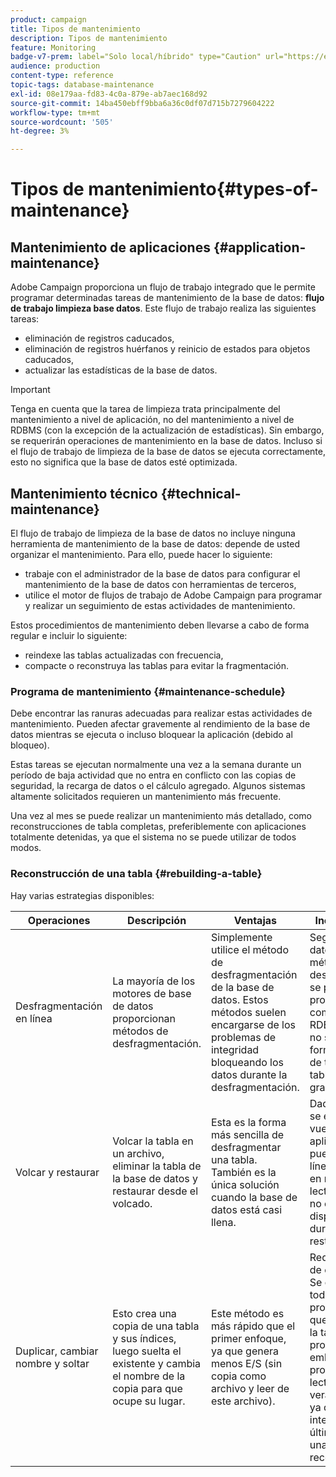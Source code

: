 ```yaml
---
product: campaign
title: Tipos de mantenimiento
description: Tipos de mantenimiento
feature: Monitoring
badge-v7-prem: label="Solo local/híbrido" type="Caution" url="https://experienceleague.adobe.com/docs/campaign-classic/using/installing-campaign-classic/architecture-and-hosting-models/hosting-models-lp/hosting-models.html?lang=es" tooltip="Se aplica solo a implementaciones On-premise e híbridas"
audience: production
content-type: reference
topic-tags: database-maintenance
exl-id: 08e179aa-fd83-4c0a-879e-ab7aec168d92
source-git-commit: 14ba450ebff9bba6a36c0df07d715b7279604222
workflow-type: tm+mt
source-wordcount: '505'
ht-degree: 3%

---
```


# Tipos de mantenimiento{#types-of-maintenance}



## Mantenimiento de aplicaciones {#application-maintenance}

Adobe Campaign proporciona un flujo de trabajo integrado que le permite programar determinadas tareas de mantenimiento de la base de datos: **flujo de trabajo limpieza base datos**. Este flujo de trabajo realiza las siguientes tareas:

* eliminación de registros caducados,
* eliminación de registros huérfanos y reinicio de estados para objetos caducados,
* actualizar las estadísticas de la base de datos.

>[!IMPORTANT]
>
>Tenga en cuenta que la tarea de limpieza trata principalmente del mantenimiento a nivel de aplicación, no del mantenimiento a nivel de RDBMS (con la excepción de la actualización de estadísticas). Sin embargo, se requerirán operaciones de mantenimiento en la base de datos. Incluso si el flujo de trabajo de limpieza de la base de datos se ejecuta correctamente, esto no significa que la base de datos esté optimizada.

## Mantenimiento técnico {#technical-maintenance}

El flujo de trabajo de limpieza de la base de datos no incluye ninguna herramienta de mantenimiento de la base de datos: depende de usted organizar el mantenimiento. Para ello, puede hacer lo siguiente:

* trabaje con el administrador de la base de datos para configurar el mantenimiento de la base de datos con herramientas de terceros,
* utilice el motor de flujos de trabajo de Adobe Campaign para programar y realizar un seguimiento de estas actividades de mantenimiento.

Estos procedimientos de mantenimiento deben llevarse a cabo de forma regular e incluir lo siguiente:

* reindexe las tablas actualizadas con frecuencia,
* compacte o reconstruya las tablas para evitar la fragmentación.

### Programa de mantenimiento {#maintenance-schedule}

Debe encontrar las ranuras adecuadas para realizar estas actividades de mantenimiento. Pueden afectar gravemente al rendimiento de la base de datos mientras se ejecuta o incluso bloquear la aplicación (debido al bloqueo).

Estas tareas se ejecutan normalmente una vez a la semana durante un período de baja actividad que no entra en conflicto con las copias de seguridad, la recarga de datos o el cálculo agregado. Algunos sistemas altamente solicitados requieren un mantenimiento más frecuente.

Una vez al mes se puede realizar un mantenimiento más detallado, como reconstrucciones de tabla completas, preferiblemente con aplicaciones totalmente detenidas, ya que el sistema no se puede utilizar de todos modos.

### Reconstrucción de una tabla {#rebuilding-a-table}

Hay varias estrategias disponibles:

<table> 
 <thead> 
  <tr> 
   <th> Operaciones </th> 
   <th> Descripción </th> 
   <th> Ventajas </th> 
   <th> Inconvenientes </th> 
  </tr> 
 </thead> 
 <tbody> 
  <tr> 
   <td> Desfragmentación en línea<br /> </td> 
   <td> La mayoría de los motores de base de datos proporcionan métodos de desfragmentación.<br /> </td> 
   <td> Simplemente utilice el método de desfragmentación de la base de datos. Estos métodos suelen encargarse de los problemas de integridad bloqueando los datos durante la desfragmentación.<br /> </td> 
   <td> Según la base de datos, estos métodos de desfragmentación se pueden proporcionar como una opción RDBMS (Oracle) y no siempre son la forma más eficaz de tratar con tablas más grandes.<br /> </td> 
  </tr> 
  <tr> 
   <td> Volcar y restaurar<br /> </td> 
   <td> Volcar la tabla en un archivo, eliminar la tabla de la base de datos y restaurar desde el volcado.<br /> </td> 
   <td> Esta es la forma más sencilla de desfragmentar una tabla. También es la única solución cuando la base de datos está casi llena.<br /> </td> 
   <td> Dado que la tabla se elimina y se vuelve a crear, la aplicación no se puede dejar en línea, ni siquiera en modo de solo lectura (la tabla no está disponible durante la fase de restauración).<br /> </td> 
  </tr> 
  <tr> 
   <td> Duplicar, cambiar nombre y soltar<br /> </td> 
   <td> Esto crea una copia de una tabla y sus índices, luego suelta el existente y cambia el nombre de la copia para que ocupe su lugar.<br /> </td> 
   <td> Este método es más rápido que el primer enfoque, ya que genera menos E/S (sin copia como archivo y leer de este archivo).<br /> </td> 
   <td> Requiere el doble de espacio.<br /> Se deben detener todos los procesos activos que escriben en la tabla durante el proceso. Sin embargo, los procesos de lectura no se verán afectados, ya que la tabla se intercambia en el último momento una vez reconstruida. <br /> </td> 
  </tr> 
 </tbody> 
</table>
